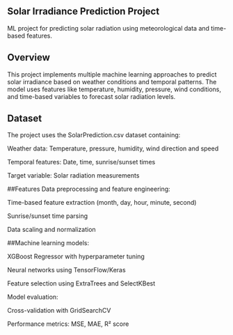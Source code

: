 ## Solar Irradiance Prediction Project
ML project for predicting solar radiation using meteorological data and time-based features.

## Overview
This project implements multiple machine learning approaches to predict solar irradiance based on weather conditions and temporal patterns. The model uses features like temperature, humidity, pressure, wind conditions, and time-based variables to forecast solar radiation levels.

## Dataset
The project uses the SolarPrediction.csv dataset containing:

Weather data: Temperature, pressure, humidity, wind direction and speed

Temporal features: Date, time, sunrise/sunset times

Target variable: Solar radiation measurements

##Features
Data preprocessing and feature engineering:

Time-based feature extraction (month, day, hour, minute, second)

Sunrise/sunset time parsing

Data scaling and normalization

##Machine learning models:

XGBoost Regressor with hyperparameter tuning

Neural networks using TensorFlow/Keras

Feature selection using ExtraTrees and SelectKBest

Model evaluation:

Cross-validation with GridSearchCV

Performance metrics: MSE, MAE, R² score
